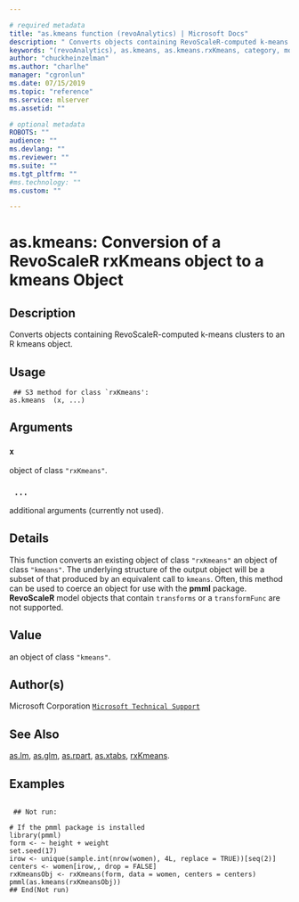 ```yaml
--- 

# required metadata 
title: "as.kmeans function (revoAnalytics) | Microsoft Docs" 
description: " Converts objects containing RevoScaleR-computed k-means clusters to an R kmeans object. " 
keywords: "(revoAnalytics), as.kmeans, as.kmeans.rxKmeans, category, models" 
author: "chuckheinzelman"
ms.author: "charlhe" 
manager: "cgronlun" 
ms.date: 07/15/2019
ms.topic: "reference" 
ms.service: mlserver
ms.assetid: "" 

# optional metadata 
ROBOTS: "" 
audience: "" 
ms.devlang: "" 
ms.reviewer: "" 
ms.suite: "" 
ms.tgt_pltfrm: "" 
#ms.technology: "" 
ms.custom: "" 

--- 
```




 # as.kmeans: Conversion of a RevoScaleR rxKmeans object to a kmeans Object 
 ## Description

Converts objects containing RevoScaleR-computed k-means clusters to an R kmeans object.


 ## Usage

```   
 ## S3 method for class `rxKmeans':
as.kmeans  (x, ...)

```

 ## Arguments



 ### `x`
 object of class `"rxKmeans"`. 


 ### ` ...`
 additional arguments (currently not used). 




 ## Details

This function converts an existing object of class `"rxKmeans"` an object of
class `"kmeans"`.
The underlying structure of the output object will be a subset of that produced by an equivalent call to
`kmeans`. Often, this method can be used to coerce an object
for use with the **pmml** package. **RevoScaleR** model objects that contain
`transforms` or a `transformFunc` are not supported.



 ## Value

an object of class `"kmeans"`.


 ## Author(s)
 Microsoft Corporation [`Microsoft Technical Support`](https://go.microsoft.com/fwlink/?LinkID=698556&clcid=0x409)


 ## See Also

[as.lm](as.lm.md),
[as.glm](as.glm.md),
[as.rpart](as.rpart.md),
[as.xtabs](as.xtabs.md),
[rxKmeans](rxKmeans.md).


 ## Examples

 ```

  ## Not run:

# If the pmml package is installed 
library(pmml)
form <- ~ height + weight
set.seed(17)
irow <- unique(sample.int(nrow(women), 4L, replace = TRUE))[seq(2)]
centers <- women[irow,, drop = FALSE]
rxKmeansObj <- rxKmeans(form, data = women, centers = centers)
pmml(as.kmeans(rxKmeansObj))
 ## End(Not run) 
```




